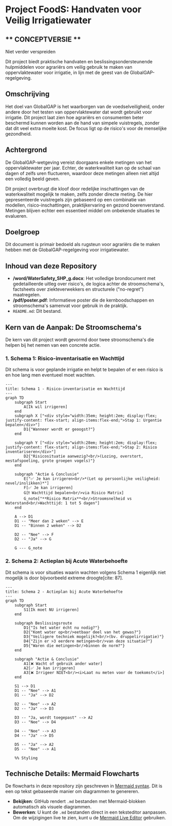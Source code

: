 # Project FoodS: Handvaten voor Veilig Irrigatiewater

## ** CONCEPTVERSIE ** 

Niet  verder verspreiden

Dit project biedt praktische handvaten en beslissingsondersteunende hulpmiddelen voor agrariërs om veilig gebruik te maken van oppervlaktewater voor irrigatie, in lijn met de geest van de GlobalGAP-regelgeving.

## Omschrijving

Het doel van GlobalGAP is het waarborgen van de voedselveiligheid, onder andere door het testen van oppervlaktewater dat wordt gebruikt voor irrigatie. Dit project laat zien hoe agrariërs en consumenten beter beschermd kunnen worden aan de hand van simpele vuistregels, zonder dat dit veel extra moeite kost. De focus ligt op de risico's voor de menselijke gezondheid.

## Achtergrond

De GlobalGAP-wetgeving vereist doorgaans enkele metingen van het oppervlaktewater per jaar. Echter, de waterkwaliteit kan op de schaal van dagen of zelfs uren fluctueren, waardoor deze metingen alleen niet altijd een volledig beeld geven.

Dit project overbrugt die kloof door redelijke inschattingen van de waterkwaliteit mogelijk te maken, zelfs zonder directe meting. De hier gepresenteerde vuistregels zijn gebaseerd op een combinatie van modellen, risico-inschattingen, praktijkervaring en gezond boerenverstand. Metingen blijven echter een essentieel middel om onbekende situaties te evalueren.

## Doelgroep

Dit document is primair bedoeld als rugsteun voor agrariërs die te maken hebben met de GlobalGAP-regelgeving voor irrigatiewater.

## Inhoud van deze Repository

* **/word/WaterSafety_SHP_g.docx**: Het volledige brondocument met gedetailleerde uitleg over risico's, de logica achter de stroomschema's, factsheets over ziekteverwekkers en structurele ("no-regret") maatregelen.
* **/pdf/poster.pdf**: Informatieve poster die de kernboodschappen en stroomschema's samenvat voor gebruik in de praktijk.
* `README.md`: Dit bestand.

## Kern van de Aanpak: De Stroomschema's

De kern van dit project wordt gevormd door twee stroomschema's die helpen bij het nemen van een concrete actie.

### 1. Schema 1: Risico-inventarisatie en Wachttijd
Dit schema is voor geplande irrigatie en helpt te bepalen of er een risico is en hoe lang men eventueel moet wachten.

```mermaid
---
title: Schema 1 - Risico-inventarisatie en Wachttijd
---
graph TD
    subgraph Start
        A[Ik wil irrigeren]
    end
    subgraph X ["<div style="width:35em; height:2em; display:flex; justify-content: flex-start; align-items:flex-end;">Stap 1: Urgentie bepalen</div>"]
        D1{"Wanneer wordt er geoogst?"}
    end

    subgraph Y ["<div style="width:28em; height:2em; display:flex; justify-content: flex-start; align-items:flex-end;">Stap 2: Risico inventariseren</div>"]
        D2{"Risicosituatie aanwezig?<br/>(Lozing, overstort, mestafspoeling, grote groepen vogels)"}
    end

    subgraph "Actie & Conclusie"
        E["✅ Je kan irrigeren<br/>*(Let op persoonlijke veiligheid: nevel/inslikken)*"]
        F[✅ Je kan irrigeren]
        G[❗ Wachttijd bepalen<br/>via Risico Matrix]
        G_note["**Risico Matrix**<br/>Stroomsnelheid vs Waterstand<br/>Wachttijd: 1 tot 5 dagen"]
    end

    A --> D1
    D1 -- "Meer dan 2 weken" --> E
    D1 -- "Binnen 2 weken" --> D2
    
    D2 -- "Nee" --> F
    D2 -- "Ja" --> G
    
    G --- G_note
```

### 2. Schema 2: Actieplan bij Acute Waterbehoefte
Dit schema is voor situaties waarin wachten volgens Schema 1 eigenlijk niet mogelijk is door bijvoorbeeld extreme droogte[cite: 87]. 

```mermaid
---
title: Schema 2 - Actieplan bij Acute Waterbehoefte
---
graph TD
    subgraph Start
        S1[Ik moet NU irrigeren]
    end

    subgraph Beslissingsroute
        D1{"Is het water écht nu nodig?"}
        D2{"Komt water op<br/>eetbaar deel van het gewas?"}
        D3{"Veiligere techniek mogelijk?<br/>(bv. druppelirrigatie)"}
        D4{"Zijn er >3 eerdere metingen<br/>van deze situatie?"}
        D5{"Waren die metingen<br/>binnen de norm?"}
    end

    subgraph "Actie & Conclusie"
        A1[❌ Wacht of gebruik ander water]
        A2[✅ Je kan irrigeren]
        A3[❌ Irrigeer NIET<br/><i>Laat nu meten voor de toekomst</i>]
    end
    
    S1 --> D1
    D1 -- "Nee" --> A1
    D1 -- "Ja" --> D2
    
    D2 -- "Nee" --> A2
    D2 -- "Ja" --> D3
    
    D3 -- "Ja, wordt toegepast" --> A2
    D3 -- "Nee" --> D4
    
    D4 -- "Nee" --> A3
    D4 -- "Ja" --> D5
    
    D5 -- "Ja" --> A2
    D5 -- "Nee" --> A1

    %% Styling
```

## Technische Details: Mermaid Flowcharts

De flowcharts in deze repository zijn geschreven in [Mermaid syntax](https://mermaid-js.github.io/mermaid/#/). Dit is een op tekst gebaseerde manier om diagrammen te genereren.

* **Bekijken**: GitHub rendert `.md` bestanden met Mermaid-blokken automatisch als visuele diagrammen.
* **Bewerken**: U kunt de `.md` bestanden direct in een teksteditor aanpassen. Om de wijzigingen live te zien, kunt u de [Mermaid Live Editor](https://mermaid.live) gebruiken.


